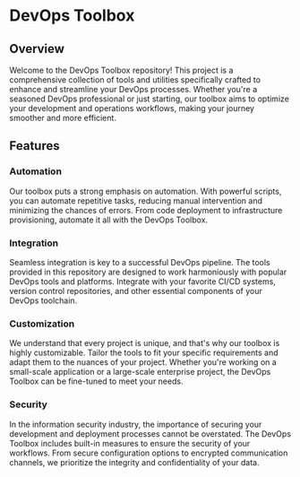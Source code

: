 # DevOps Toolbox

## Overview

Welcome to the DevOps Toolbox repository! This project is a comprehensive collection of tools and utilities specifically crafted to enhance and streamline your DevOps processes. Whether you're a seasoned DevOps professional or just starting, our toolbox aims to optimize your development and operations workflows, making your journey smoother and more efficient.

## Features

### Automation

Our toolbox puts a strong emphasis on automation. With powerful scripts, you can automate repetitive tasks, reducing manual intervention and minimizing the chances of errors. From code deployment to infrastructure provisioning, automate it all with the DevOps Toolbox.

### Integration

Seamless integration is key to a successful DevOps pipeline. The tools provided in this repository are designed to work harmoniously with popular DevOps tools and platforms. Integrate with your favorite CI/CD systems, version control repositories, and other essential components of your DevOps toolchain.

### Customization

We understand that every project is unique, and that's why our toolbox is highly customizable. Tailor the tools to fit your specific requirements and adapt them to the nuances of your project. Whether you're working on a small-scale application or a large-scale enterprise project, the DevOps Toolbox can be fine-tuned to meet your needs.

### Security

In the information security industry, the importance of securing your development and deployment processes cannot be overstated. The DevOps Toolbox includes built-in measures to ensure the security of your workflows. From secure configuration options to encrypted communication channels, we prioritize the integrity and confidentiality of your data.

